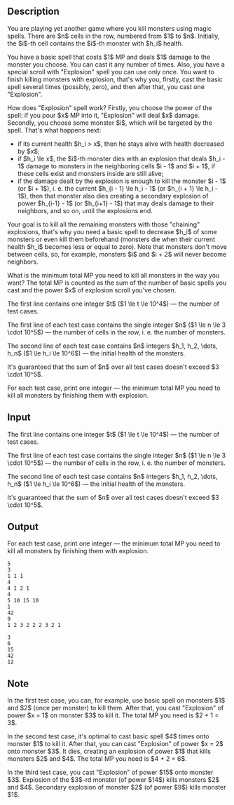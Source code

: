 ## Description

<div><p>You are playing yet another game where you kill monsters using magic spells. There are $n$ cells in the row, numbered from $1$ to $n$. Initially, the $i$-th cell contains the $i$-th monster with $h_i$ health.</p><p>You have a basic spell that costs $1$ MP and deals $1$ damage to the monster you choose. You can cast it any number of times. Also, you have a special scroll with "Explosion" spell you can use only once. You want to finish killing monsters with explosion, that's why you, firstly, cast the basic spell several times (possibly, zero), and then after that, you cast one "Explosion".</p><p>How does "Explosion" spell work? Firstly, you choose the power of the spell: if you pour $x$ MP into it, "Explosion" will deal $x$ damage. Secondly, you choose some monster $i$, which will be targeted by the spell. That's what happens next: </p><ul> <li> if its <span class="tex-font-style-bf">current</span> health $h_i &gt; x$, then he stays alive with health decreased by $x$; </li><li> if $h_i \le x$, the $i$-th monster dies with an explosion that deals $h_i - 1$ damage to monsters in the neighboring cells $i - 1$ and $i + 1$, if these cells exist and monsters inside are still alive; </li><li> if the damage dealt by the explosion is enough to kill the monster $i - 1$ (or $i + 1$), i.&nbsp;e. the current $h_{i - 1} \le h_i - 1$ (or $h_{i + 1} \le h_i - 1$), then that monster also dies creating a secondary explosion of power $h_{i-1} - 1$ (or $h_{i+1} - 1$) that may deals damage to their neighbors, and so on, until the explosions end. </li></ul><p>Your goal is to kill all the remaining monsters with those "chaining" explosions, that's why you need a basic spell to decrease $h_i$ of some monsters or even kill them beforehand (monsters die when their current health $h_i$ becomes less or equal to zero). Note that monsters don't move between cells, so, for example, monsters $i$ and $i + 2$ will never become neighbors.</p><p>What is the minimum total MP you need to kill all monsters in the way you want? The total MP is counted as the sum of the number of basic spells you cast and the power $x$ of explosion scroll you've chosen.</p></div><div class="input-specification"><p>The first line contains one integer $t$ ($1 \le t \le 10^4$)&nbsp;— the number of test cases.</p><p>The first line of each test case contains the single integer $n$ ($1 \le n \le 3 \cdot 10^5$)&nbsp;— the number of cells in the row, i.&nbsp;e. the number of monsters.</p><p>The second line of each test case contains $n$ integers $h_1, h_2, \dots, h_n$ ($1 \le h_i \le 10^6$)&nbsp;— the initial health of the monsters.</p><p>It's guaranteed that the sum of $n$ over all test cases doesn't exceed $3 \cdot 10^5$.</p></div><div class="output-specification"><p>For each test case, print one integer&nbsp;— the minimum total MP you need to kill all monsters by finishing them with explosion.</p></div>

## Input

<p>The first line contains one integer $t$ ($1 \le t \le 10^4$)&nbsp;— the number of test cases.</p><p>The first line of each test case contains the single integer $n$ ($1 \le n \le 3 \cdot 10^5$)&nbsp;— the number of cells in the row, i.&nbsp;e. the number of monsters.</p><p>The second line of each test case contains $n$ integers $h_1, h_2, \dots, h_n$ ($1 \le h_i \le 10^6$)&nbsp;— the initial health of the monsters.</p><p>It's guaranteed that the sum of $n$ over all test cases doesn't exceed $3 \cdot 10^5$.</p>

## Output

<p>For each test case, print one integer&nbsp;— the minimum total MP you need to kill all monsters by finishing them with explosion.</p>





```input1|2,3,6,7,10,11
5
3
1 1 1
4
4 1 2 1
4
5 10 15 10
1
42
9
1 2 3 2 2 2 3 2 1
```




```output1
3
6
15
42
12
```



## Note

<p>In the first test case, you can, for example, use basic spell on monsters $1$ and $2$ (once per monster) to kill them. After that, you cast "Explosion" of power $x = 1$ on monster $3$ to kill it. The total MP you need is $2 + 1 = 3$.</p><p>In the second test case, it's optimal to cast basic spell $4$ times onto monster $1$ to kill it. After that, you can cast "Explosion" of power $x = 2$ onto monster $3$. It dies, creating an explosion of power $1$ that kills monsters $2$ and $4$. The total MP you need is $4 + 2 = 6$.</p><p>In the third test case, you cast "Explosion" of power $15$ onto monster $3$. Explosion of the $3$-rd monster (of power $14$) kills monsters $2$ and $4$. Secondary explosion of monster $2$ (of power $9$) kills monster $1$.</p>
